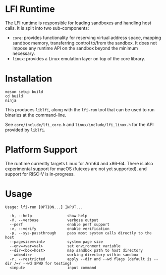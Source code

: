 # LFI Runtime

The LFI runtime is responsible for loading sandboxes and handling host calls. It is split into two sub-components:

* `core`: provides functionality for reserving virtual address space, mapping
  sandbox memory, transferring control to/from the sandbox. It does not impose
  any runtime API on the sandbox beyond the minimum necessary.
* `linux`: provides a Linux emulation layer on top of the core library.

# Installation

```
meson setup build
cd build
ninja
```

This produces `liblfi`, along with the `lfi-run` tool that can be used to run
binaries at the command-line.

See `core/include/lfi_core.h` and `linux/include/lfi_linux.h` for the API
provided by `liblfi`.

# Platform Support

The runtime currently targets Linux for Arm64 and x86-64. There is also
experimental support for macOS (futexes are not yet supported), and support for
RISC-V is in-progress.

# Usage

```
Usage: lfi-run [OPTION...] INPUT...

  -h, --help                show help
  -V, --verbose             verbose output
  --perf                    enable perf support
  -v, --verify              enable verification
  -p, --sys-passthrough     pass most system calls directly to the host
  --pagesize=<int>          system page size
  --env=<var=val>           set environment variable
  --dir=<box=host>          map sandbox path to host directory
  --wd=<dir>                working directory within sandbox
  -r, --restricted          apply --dir and --wd flags (default is --dir /=/ --wd $PWD for testing)
  <input>                   input command
```
